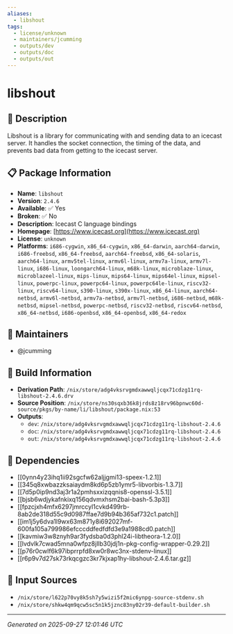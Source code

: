 ```yaml
---
aliases:
  - libshout
tags:
  - license/unknown
  - maintainers/jcumming
  - outputs/dev
  - outputs/doc
  - outputs/out
---
```


# libshout

## 📝 Description

Libshout is a library for communicating with and sending data to an icecast
server.  It handles the socket connection, the timing of the data, and prevents
bad data from getting to the icecast server.


## 📋 Package Information

- **Name**: `libshout`
- **Version**: `2.4.6`
- **Available**: ✅ Yes
- **Broken**: ✅ No
- **Description**: Icecast C language bindings
- **Homepage**: [https://www.icecast.org](https://www.icecast.org)
- **License**: `unknown`
- **Platforms**: `i686-cygwin`, `x86_64-cygwin`, `x86_64-darwin`, `aarch64-darwin`, `i686-freebsd`, `x86_64-freebsd`, `aarch64-freebsd`, `x86_64-solaris`, `aarch64-linux`, `armv5tel-linux`, `armv6l-linux`, `armv7a-linux`, `armv7l-linux`, `i686-linux`, `loongarch64-linux`, `m68k-linux`, `microblaze-linux`, `microblazeel-linux`, `mips-linux`, `mips64-linux`, `mips64el-linux`, `mipsel-linux`, `powerpc-linux`, `powerpc64-linux`, `powerpc64le-linux`, `riscv32-linux`, `riscv64-linux`, `s390-linux`, `s390x-linux`, `x86_64-linux`, `aarch64-netbsd`, `armv6l-netbsd`, `armv7a-netbsd`, `armv7l-netbsd`, `i686-netbsd`, `m68k-netbsd`, `mipsel-netbsd`, `powerpc-netbsd`, `riscv32-netbsd`, `riscv64-netbsd`, `x86_64-netbsd`, `i686-openbsd`, `x86_64-openbsd`, `x86_64-redox`
## 👥 Maintainers

- @jcumming


## 🔧 Build Information

- **Derivation Path**: `/nix/store/adg4vksrvgmdxawwqljcqx71cdzg11rq-libshout-2.4.6.drv`
- **Source Position**: `/nix/store/ns30sqxb36k8jrds8z18rv96bpnwc60d-source/pkgs/by-name/li/libshout/package.nix:53`
- **Outputs**:
  - `dev`:  `/nix/store/adg4vksrvgmdxawwqljcqx71cdzg11rq-libshout-2.4.6`
  - `doc`:  `/nix/store/adg4vksrvgmdxawwqljcqx71cdzg11rq-libshout-2.4.6`
  - `out`:  `/nix/store/adg4vksrvgmdxawwqljcqx71cdzg11rq-libshout-2.4.6`

## 🔗 Dependencies

- [[0ynn4y23ihq1ii92sgcfw62aljjgmi13-speex-1.2.1]]
- [[345q8xwbazzksaiaydm8kd6p5zb1ymr5-libvorbis-1.3.7]]
- [[7d5p0ip9nd3aj3r1a2pmhsxxizqqnis8-openssl-3.5.1]]
- [[bjsb6wdjykafnkixq156qdvmxhsm2bai-bash-5.3p3]]
- [[fpzcjxh4mfx6297jmrccyl1cvkd499rb-8ab2de318d55c9d0987ffae7d9b94b365af732c1.patch]]
- [[im1j5y6dva1l9wx63m871y8i692027mf-600fa105a799986efcccddfedfdfd3e9a1988cd0.patch]]
- [[kavmiw3w8znyh9ar3fydsba0d3phl24i-libtheora-1.2.0]]
- [[lvdvlk7cwad5mna0wfpz8jllb30jdj1n-pkg-config-wrapper-0.29.2]]
- [[p76r0cwlf6k97ibprrpfd8xw0r8wc3nx-stdenv-linux]]
- [[r6p9v7d27sk73rkqcgzc3kr7kjxap1hy-libshout-2.4.6.tar.gz]]

## 📁 Input Sources

- `/nix/store/l622p70vy8k5sh7y5wizi5f2mic6ynpg-source-stdenv.sh`
- `/nix/store/shkw4qm9qcw5sc5n1k5jznc83ny02r39-default-builder.sh`

---
*Generated on 2025-09-27 12:01:46 UTC*

